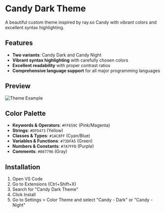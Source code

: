 # Candy Dark Theme

A beautiful custom theme inspired by ray.so Candy with vibrant colors and excellent syntax highlighting.

## Features

- **Two variants**: Candy Dark and Candy Night
- **Vibrant syntax highlighting** with carefully chosen colors
- **Excellent readability** with proper contrast ratios
- **Comprehensive language support** for all major programming languages

## Preview

![Theme Example](example.png)

## Color Palette

- **Keywords & Operators**: `#FF659C` (Pink/Magenta)
- **Strings**: `#DFD473` (Yellow)
- **Classes & Types**: `#1AC8FF` (Cyan/Blue)
- **Variables & Functions**: `#73DFA5` (Green)
- **Numbers & Constants**: `#7A7FFD` (Purple)
- **Comments**: `#807796` (Gray)

## Installation

1. Open VS Code
2. Go to Extensions (Ctrl+Shift+X)
3. Search for "Candy Dark Theme"
4. Click Install
5. Go to Settings > Color Theme and select "Candy - Dark" or "Candy - Night" 